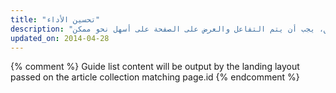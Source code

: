 ```yaml
---
title: "تحسين الأداء"
description: "يعد الأداء بمثابة ميزة. ويجب الاهتمام بعرض المحتوى للمستخدمين في أسرع وقت ممكن. وعندما يكون المستخدمون على التطبيق، يجب أن يتم التفاعل والعرض على الصفحة على أسهل نحو ممكن."
updated_on: 2014-04-28
---
```


{% comment %}
Guide list content will be output by the landing layout passed on the article collection matching page.id
{% endcomment %}


